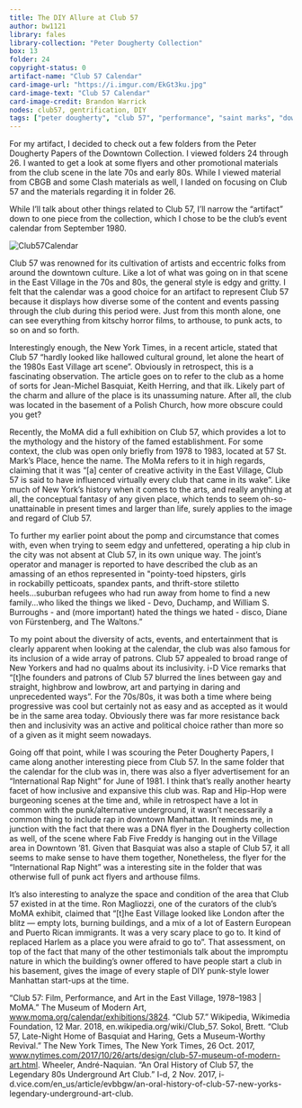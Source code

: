 ```yaml
---
title: The DIY Allure at Club 57
author: bw1121
library: fales
library-collection: "Peter Dougherty Collection"
box: 13
folder: 24
copyright-status: 0
artifact-name: "Club 57 Calendar"
card-image-url: "https://i.imgur.com/EkGt3ku.jpg"
card-image-text: "Club 57 Calendar"
card-image-credit: Brandon Warrick
nodes: club57, gentrification, DIY
tags: ["peter dougherty", "club 57", "performance", "saint marks", "downtown"]
---
```

For my artifact, I decided to check out a few folders from the Peter Dougherty Papers of the Downtown Collection. I viewed folders 24 through 26. I wanted to get a look at some flyers and other promotional materials from the club scene in the late 70s and early 80s. While I viewed material from CBGB and some Clash materials as well, I landed on focusing on Club 57 and the materials regarding it in folder 26.

While I’ll talk about other things related to Club 57, I’ll narrow the “artifact” down to one piece from the collection, which I chose to be the club’s event calendar from September 1980.

![Club57Calendar](https://i.imgur.com/EkGt3ku.jpg)

Club 57 was renowned for its cultivation of artists and eccentric folks from around the downtown culture. Like a lot of what was going on in that scene in the East Village in the 70s and 80s, the general style is edgy and gritty. I felt that the calendar was a good choice for an artifact to represent Club 57 because it displays how diverse some of the content and events passing through the club during this period were. Just from this month alone, one can see everything from kitschy horror films, to arthouse, to punk acts, to so on and so forth.

Interestingly enough, the New York Times, in a recent article, stated that Club 57 “hardly looked like hallowed cultural ground, let alone the heart of the 1980s East Village art scene”. Obviously in retrospect, this is a fascinating observation. The article goes on to refer to the club as a home of sorts for Jean-Michel Basquiat, Keith Herring, and that ilk. Likely part of the charm and allure of the place is its unassuming nature. After all, the club was located in the basement of a Polish Church, how more obscure could you get?

Recently, the MoMA did a full exhibition on Club 57, which provides a lot to the mythology and the history of the famed establishment. For some context, the club was open only briefly from 1978 to 1983, located at 57 St. Mark’s Place, hence the name. The MoMa refers to it in high regards, claiming that it was “[a] center of creative activity in the East Village, Club 57 is said to have influenced virtually every club that came in its wake”. Like much of New York’s history when it comes to the arts, and really anything at all, the conceptual fantasy of any given place, which tends to seem oh-so-unattainable in present times and larger than life, surely applies to the image and regard of Club 57.

To further my earlier point about the pomp and circumstance that comes with, even when trying to seem edgy and unfettered, operating a hip club in the city was not absent at Club 57, in its own unique way. The joint’s operator and manager is reported to have described the club as an amassing of an ethos represented in "pointy-toed hipsters, girls in rockabilly petticoats, spandex pants, and thrift-store stiletto heels...suburban refugees who had run away from home to find a new family...who liked the things we liked - Devo, Duchamp, and William S. Burroughs - and (more important) hated the things we hated - disco, Diane von Fürstenberg, and The Waltons.”

To my point about the diversity of acts, events, and entertainment that is clearly apparent when looking at the calendar, the club was also famous for its inclusion of a wide array of patrons. Club 57 appealed to broad range of New Yorkers and had no qualms about its inclusivity. i-D Vice remarks that “[t]he founders and patrons of Club 57 blurred the lines between gay and straight, highbrow and lowbrow, art and partying in daring and unprecedented ways”. For the 70s/80s, it was both a time where being progressive was cool but certainly not as easy and as accepted as it would be in the same area today. Obviously there was far more resistance back then and inclusivity was an active and political choice rather than more so of a given as it might seem nowadays.

Going off that point, while I was scouring the Peter Dougherty Papers, I came along another interesting piece from Club 57. In the same folder that the calendar for the club was in, there was also a flyer advertisement for an “International Rap Night” for June of 1981. I think that’s really another hearty facet of how inclusive and expansive this club was. Rap and Hip-Hop were burgeoning scenes at the time and, while in retrospect have a lot in common with the punk/alternative underground, it wasn’t necessarily a common thing to include rap in downtown Manhattan. It reminds me, in junction with the fact that there was a DNA flyer in the Dougherty collection as well, of the scene where Fab Five Freddy is hanging out in the Village area in Downtown ’81. Given that Basquiat was also a staple of Club 57, it all seems to make sense to have them together, Nonetheless, the flyer for the “International Rap Night” was a interesting site in the folder that was otherwise full of punk act flyers and arthouse films.

It’s also interesting to analyze the space and condition of the area that Club 57 existed in at the time. Ron Magliozzi, one of the curators of the club’s MoMA exhibit, claimed that “[t]he East Village looked like London after the blitz — empty lots, burning buildings, and a mix of a lot of Eastern European and Puerto Rican immigrants. It was a very scary place to go to. It kind of replaced Harlem as a place you were afraid to go to”. That assessment, on top of the fact that many of the other testimonials talk about the impromptu nature in which the building’s owner offered to have people start a club in his basement, gives the image of every staple of DIY punk-style lower Manhattan start-ups at the time.


“Club 57: Film, Performance, and Art in the East Village, 1978–1983 | MoMA.” The Museum of Modern Art, www.moma.org/calendar/exhibitions/3824.
“Club 57.” Wikipedia, Wikimedia Foundation, 12 Mar. 2018, en.wikipedia.org/wiki/Club_57.
Sokol, Brett. “Club 57, Late-Night Home of Basquiat and Haring, Gets a Museum-Worthy Revival.” The New York Times, The New York Times, 26 Oct. 2017, www.nytimes.com/2017/10/26/arts/design/club-57-museum-of-modern-art.html.
Wheeler, André-Naquian. “An Oral History of Club 57, the Legendary 80s Underground Art Club.” I-d, 2 Nov. 2017, i-d.vice.com/en_us/article/evbbgw/an-oral-history-of-club-57-new-yorks-legendary-underground-art-club.
